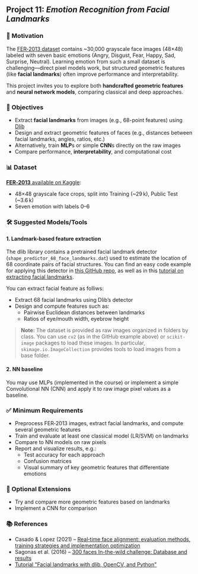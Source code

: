 ## Project 11: *Emotion Recognition from Facial Landmarks*

### 🧠 Motivation

The [FER‑2013 dataset](https://www.kaggle.com/datasets/msambare/fer2013/data) contains ~30,000 grayscale face images (48×48) labeled with seven basic emotions (Angry, Disgust, Fear, Happy, Sad, Surprise, Neutral). Learning emotion from such a small dataset is challenging—direct pixel models work, but structured geometric features (like **facial landmarks**) often improve performance and interpretability.

This project invites you to explore both **handcrafted geometric features** and **neural network models**, comparing classical and deep approaches.

### 🎯 Objectives

- Extract **facial landmarks** from images (e.g., 68-point features) using [Dlib](https://github.com/davisking/dlib)
- Design and extract geometric features of faces (e.g., distances between facial landmarks, angles, ratios, etc.)
- Alternatively, train **MLP**s or simple **CNN**s directly on the raw images
- Compare performance, **interpretability**, and computational cost

### 📊 Dataset

[**FER‑2013** available on Kaggle](https://www.kaggle.com/datasets/msambare/fer2013/data):

- 48×48 grayscale face crops, split into Training (~29 k), Public Test (~3.6 k)
- Seven emotion with labels 0–6

### 🛠️ Suggested Models/Tools

#### 1. Landmark-based feature extraction
The dlib library contains a pretrained facial landmark detector (`shape_predictor_68_face_landmarks.dat`) used to estimate the location of 68 coordinate pairs of facial structures. You can find an easy code example for applying this detector in [this GitHub repo](https://github.com/Practical-CV/Facial-Landmarks-Detection-with-DLIB/tree/master), as well as in this [tutorial on extracting facial landmarks](https://pyimagesearch.com/2017/04/03/facial-landmarks-dlib-opencv-python/).

You can extract facial feature as folliws: 
- Extract 68 facial landmarks using Dlib’s detector
- Design and compute features such as:
  - Pairwise Euclidean distances between landmarks
  - Ratios of eye/mouth width, eyebrow height

> **Note:** The dataset is provided as raw images organized in folders by class. You can use `cv2` (as in the GitHub example above) or `scikit-image` packages to load these images. In particular, `skimage.io.ImageCollection` provides tools to load images from a base folder. 

#### 2. NN baseline 
 
You may use MLPs (implemented in the course) or implement a simple Convolutional NN (CNN) and apply it to raw image pixel values as a baseline. 

### ✅ Minimum Requirements

- Preprocess FER‑2013 images, extract facial landmarks, and compute several geometric features
- Train and evaluate at least one classical model (LR/SVM) on landmarks
- Compare to NN models on raw pixels
- Report and visualize results, e.g.:
  - Test accuracy for each approach
  - Confusion matrices
  - Visual summary of key geometric features that differentiate emotions

### 🚀 Optional Extensions

- Try and compare more geometric features based on landmarks
- Implement a CNN for comparison

### 📚 References

- Casado & Lopez (2021) – [Real‐time face alignment: evaluation methods, training strategies and implementation optimization](https://link.springer.com/content/pdf/10.1007/s11554-021-01107-w.pdf)  
- Sagonas et al. (2016) – [300 faces In-the-wild challenge: Database and results](https://core.ac.uk/download/pdf/189325203.pdf)  
- [Tutorial "Facial landmarks with dlib, OpenCV, and Python"](https://pyimagesearch.com/2017/04/03/facial-landmarks-dlib-opencv-python/)


